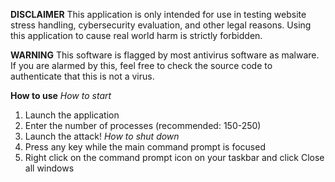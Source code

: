 **DISCLAIMER**
This application is only intended for use in testing website stress handling, cybersecurity evaluation, and other legal reasons. Using this application to cause real world harm is strictly forbidden.

**WARNING**
This software is flagged by most antivirus software as malware. If you are alarmed by this, feel free to check the source code to authenticate that this is not a virus.

**How to use**
_How to start_
1. Launch the application
2. Enter the number of processes (recommended: 150-250)
3. Launch the attack!
_How to shut down_
4. Press any key while the main command prompt is focused
5. Right click on the command prompt icon on your taskbar and click Close all windows
